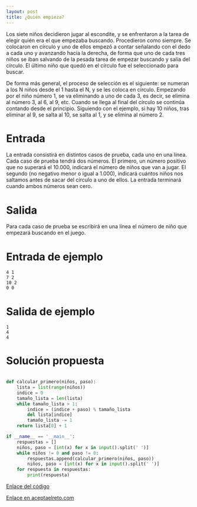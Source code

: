```yaml
---
layout: post
title: ¿Quién empieza?
---
```


Los siete niños decidieron jugar al escondite, y se enfrentaron a la tarea de elegir quién era el que empezaba buscando. Procedieron como siempre. Se colocaron en círculo y uno de ellos empezó a contar señalando con el dedo a cada uno y avanzando hacia la derecha, de forma que uno de cada tres niños se iban salvando de la pesada tarea de empezar buscando y salía del círculo. El último niño que quedó en el círculo fue el seleccionado para buscar.

De forma más general, el proceso de selección es el siguiente: se numeran a los N niños desde el 1 hasta el N, y se les coloca en círculo. Empezando por el niño número 1, se va eliminando a uno de cada 3, es decir, se elimina al número 3, al 6, al 9, etc. Cuando se llega al final del círculo se continúa contando desde el principio. Siguiendo con el ejemplo, si hay 10 niños, tras eliminar al 9, se salta al 10, se salta al 1, y se elimina al número 2.

# Entrada

La entrada consistirá en distintos casos de prueba, cada uno en una línea. Cada caso de prueba tendrá dos números. El primero, un número positivo que no superará el 10.000, indicará el número de niños que van a jugar. El segundo (no negativo menor o igual a 1.000), indicará cuántos niños nos saltamos antes de sacar del círculo a uno de ellos. La entrada terminará cuando ambos números sean cero.

# Salida

Para cada caso de prueba se escribirá en una línea el número de niño que empezará buscando en el juego.

# Entrada de ejemplo

```
4 1
7 2
10 2
0 0
```

# Salida de ejemplo

```
1
4
4
```
# Solución propuesta

``` python

def calcular_primero(niños, paso):
    lista = list(range(niños))
    indice = 0
    tamaño_lista = len(lista)
    while tamaño_lista > 1:
        indice = (indice + paso) % tamaño_lista
        del lista[indice]
        tamaño_lista -= 1
    return lista[0] + 1

if __name__ == '__main__':
    respuestas = []
    niños, paso = [int(x) for x in input().split(' ')]
    while niños != 0 and paso != 0:
        respuestas.append(calcular_primero(niños, paso))
        niños, paso = [int(x) for x in input().split(' ')]
    for respuesta in respuestas:
        print(respuesta)

```

[Enlace del código](https://github.com/israelem/aceptaelreto/blob/master/codes/2017-12-04-empieza.py)

[Enlace en aceptaelreto.com](https://www.aceptaelreto.com/problem/statement.php?id=142)
